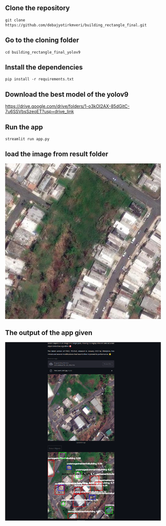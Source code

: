 ## Clone the repository
~~~
git clone https://github.com/debajyotirkmveri/building_rectangle_final.git
~~~
## Go to the cloning folder
~~~
cd building_rectangle_final_yolov9
~~~
## Install the dependencies
~~~
pip install -r requirements.txt
~~~
## Download the best model of the yolov9
https://drive.google.com/drive/folders/1-o3kOI2AX-85dGitC-7u6SSVbsSzeoET?usp=drive_link
## Run the app
~~~
streamlit run app.py
~~~
## load the image from result folder
![image](https://github.com/debajyotirkmveri/building_rectangle_final/blob/main/building_obb/result_show/Post_Event_9845.jpg)

## The output of the app given 
![image](https://github.com/debajyotirkmveri/building_rectangle_final/blob/main/building_obb/sample.png)




